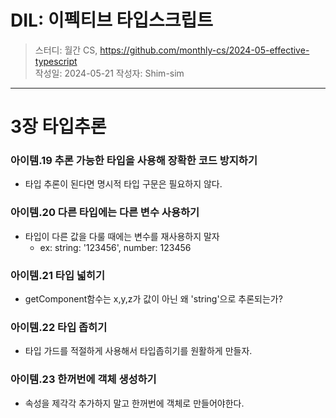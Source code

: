 # DIL: 이펙티브 타입스크립트

> 스터디: 월간 CS, https://github.com/monthly-cs/2024-05-effective-typescript  
> 작성일: 2024-05-21
> 작성자: Shim-sim

---

# 3장 타입추론

### 아이템.19 추론 가능한 타입을 사용해 장확한 코드 방지하기

- 타입 추론이 된다면 명시적 타입 구문은 필요하지 않다.

### 아이템.20 다른 타입에는 다른 변수 사용하기

- 타입이 다른 값을 다룰 때에는 변수를 재사용하지 말자
  - ex: string: '123456', number: 123456

### 아이템.21 타입 넓히기

- getComponent함수는 x,y,z가 값이 아닌 왜 'string'으로 추론되는가?

### 아이템.22 타입 좁히기

- 타입 가드를 적절하게 사용해서 타입좁히기를 원활하게 만들자.

### 아이템.23 한꺼번에 객체 생성하기

- 속성을 제각각 추가하지 말고 한꺼번에 객체로 만들어야한다.
